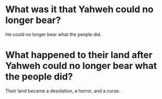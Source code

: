 # What was it that Yahweh could no longer bear?

He could no longer bear what the people did.

# What happened to their land after Yahweh could no longer bear what the people did?

Their land became a desolation, a horror, and a curse.
